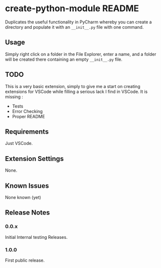 # create-python-module README

Duplicates the useful functionality in PyCharm whereby you can create a directory
and populate it with an `__init__.py` file with one command.

## Usage

Simply right click on a folder in the File Explorer, enter a name, and a folder
will be created there containing an empty `__init__.py` file.

## TODO

This is a very basic extension, simply to give me a start on creating
extensions for VSCode while filling a serious lack I find in VSCode. It is
missing :

- Tests
- Error Checking
- Proper README

## Requirements

Just VSCode.

## Extension Settings

None.

## Known Issues

None known (yet)

## Release Notes

### 0.0.x

Initial Internal testing Releases.

### 1.0.0

First public release.
